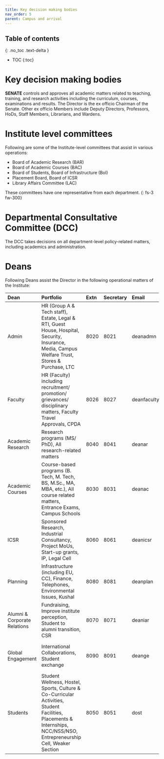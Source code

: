 ```yaml
---
title: Key decision making bodies
nav_order: 5
parent: Campus and arrival
---
```


## Table of contents
{: .no_toc .text-delta } 
* TOC
{:toc}

# Key decision making bodies

**SENATE** controls and approves all academic matters related to teaching, training, and research activities including the curriculum, courses, examinations and results. 
The Director is the ex officio Chairman of the Senate.
Other ex officio Members include Deputy Directors, Professors, HoDs, Staff Members, Librarians, and Wardens. 

# Institute level committees
Following are some of the Institute-level committees that assist in various operations: 
* Board of Academic Research (BAR)
* Board of Academic Courses (BAC)
* Board of Students, Board of Infrastructure (BoI)
* Placement Board, Board of ICSR
* Library Affairs Committee (LAC)

These committees have one representative from each department.
{: fs-3 fw-300}

# Departmental Consultative Committee (DCC)
The DCC takes decisions on all department-level policy-related matters, including academics and administration. 

# Deans
Following Deans assist the Director in the following operational matters of the Institute:

| Dean | Portfolio | Extn | Secretary | Email | Location |
| :---- | :---- | :---- | :---- | :---- | :---- |
| Admin | HR (Group A & Tech staff), Estate, Legal & RTI, Guest House, Hospital, Security, Insurance, Media, Campus Welfare Trust, Stores & Purchase, LTC | 8020 | 8021 | deanadmn | 2nd floor, Admin Building |
| Faculty | HR (Faculty) including recruitment/ promotion/ grievances/ disciplinary matters, Faculty Travel Approvals, CPDA | 8026 | 8027 | deanfaculty | 2nd floor, Admin Building |
| Academic Research | Research programs (MS/ PhD), All research-related matters  | 8040 | 8041 | deanar | 4th floor, Admin Building |
| Academic Courses | Course-based programs (B. Tech,  M. Tech, BS, M.Sc., MA, MBA, etc.),   All course related matters, Entrance Exams, Campus Schools | 8030 | 8031 | deanac | 4th floor, Admin Building |
| ICSR | Sponsored Research, Industrial Consultancy, Project MoUs, Start-up grants, IP, Legal Cell | 8060 | 8061 | deanicsr | 1st florr, IC\&SR Building |
| Planning | Infrastructure (including EU, CC), Finance, Telephones, Environmental Issues, Kushal | 8080 | 8081 | deanplan  | 3rd floor, Admin Building |
| Alumni & Corporate Relations | Fundraising, Improve institute perception, Student to alumni transition, CSR | 8070 | 8071 | deaniar | Room No. 204 A, 2nd Floor, IC\&SR Building |
| Global Engagement | International Collaborations, Student exchange | 8090 | 8091 | deange | 2nd Floor, Sudha & Shankar Innovation Centre |
| Students | Student Wellness, Hostel, Sports, Culture & Co-Curricular Activities, Student Facilities, Placements & Internships, NCC/NSS/NSO, Entrepreneurship Cell, Weaker Section | 8050 | 8051 | dost | DOST Office, Near Admin Building |

